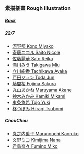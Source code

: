 ### 素描插畫 Rough Illustration
##### [Back](Nanaon.md)

##### 22/7
- [河野都 Kono Miyako](RoughIllustration/KonoMiyako.md)<br>
- [斎藤ニコル Saito Nicole](RoughIllustration/SaitoNicole.md)<br>
- [佐藤麗華 Sato Reika](RoughIllustration/SatoReika.md)<br>
- [滝川みう Takigawa Miu](RoughIllustration/TakigawaMiu.md)<br>
- [立川絢香 Tachikawa Ayaka](RoughIllustration/TachikawaAyaka.md)<br>
- [戸田ジュン Toda Jun](RoughIllustration/TodaJun.md)<br>
- [藤間桜 Fujima Sakura](RoughIllustration/FujimaSakura.md)<br>
- [丸山あかね Maruyama Akane](RoughIllustration/MaruyamaAkane.md)<br>
- [神木みかみ Kamiki Mikami](RoughIllustration/KamikiMikami.md)<br>
- [東条悠希 Tojo Yuki](RoughIllustration/TojoYuki.md)<br>
- [柊つぼみ Hiiragi Tsubomi](RoughIllustration/HiiragiTsubomi.md)<br>

##### ChouChou
- [丸之内薫子 Marunouchi Kaoruko](RoughIllustration/MarunouchiKaoruko.md)<br>
- [文野ミコ Kimijima Nana](RoughIllustration/KimijimaNana.md)<br>
- [君島奈々 Fumino Miko](RoughIllustration/FuminoMiko.md)<br>
